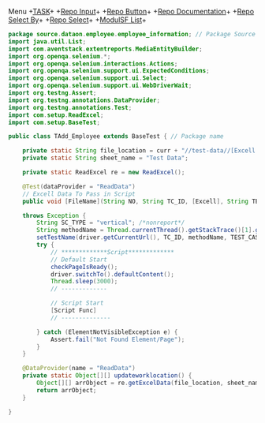 Menu +[TASK](https://github.com/arshve/mardown/blob/master/Task.md)+ +[Repo Input](https://github.com/arshve/mardown/blob/master/Repo%20Input.md#Insert-Multiple-input-To-Right-Box)+ +[Repo Button](https://github.com/arshve/mardown/blob/master/Repo%20Button.md)+ +[Repo Documentation](https://github.com/arshve/mardown/blob/master/Repo%20Documentation.md)+ +[Repo Select By](https://github.com/arshve/mardown/blob/master/Repo%20Select%20By.md)+ +[Repo Select](https://github.com/arshve/mardown/blob/master/Repo%20Select.md)+ +[ModulSF List](https://github.com/arshve/mardown/blob/master/ModulSF6.md)+

```JAVA
package source.dataon.employee.employee_information; // Package Source
import java.util.List;
import com.aventstack.extentreports.MediaEntityBuilder;
import org.openqa.selenium.*;
import org.openqa.selenium.interactions.Actions;
import org.openqa.selenium.support.ui.ExpectedConditions;
import org.openqa.selenium.support.ui.Select;
import org.openqa.selenium.support.ui.WebDriverWait;
import org.testng.Assert;
import org.testng.annotations.DataProvider;
import org.testng.annotations.Test;
import com.setup.ReadExcel;
import com.setup.BaseTest;

public class TAdd_Employee extends BaseTest { // Package name

    private static String file_location = curr + "//test-data//[Excell File Dir]"; // Excell Directory
    private static String sheet_name = "Test Data";

    private static ReadExcel re = new ReadExcel();

    @Test(dataProvider = "ReadData")
    // Excell Data To Pass in Script
    public void [FileName](String NO, String TC_ID, [Excell], String TEST_CASE_TYPE)

    throws Exception {
        String SC_TYPE = "vertical"; /*nonreport*/
        String methodName = Thread.currentThread().getStackTrace()[1].getMethodName();
        setTestName(driver.getCurrentUrl(), TC_ID, methodName, TEST_CASE_TYPE);
        try {
            // *************Script*************
            // Default Start
            checkPageIsReady();
            driver.switchTo().defaultContent();
            Thread.sleep(3000);
            // -------------

            // Script Start
            [Script Func]
            // --------------

        } catch (ElementNotVisibleException e) {
            Assert.fail("Not Found Element/Page");
        }
    }

    @DataProvider(name = "ReadData")
    private static Object[][] updateworklocation() {
        Object[][] arrObject = re.getExcelData(file_location, sheet_name);
        return arrObject;
    }

}
```
